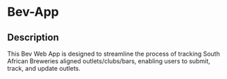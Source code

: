 # Bev-App

## Description
This Bev Web App is designed to streamline the process of tracking South African Breweries aligned outlets/clubs/bars, enabling users to submit, track, and update outlets.
